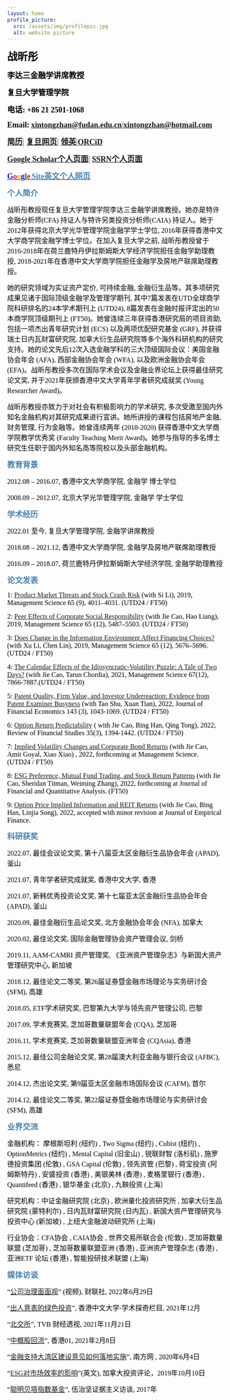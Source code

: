 ```yaml
---
layout: home
profile_picture:
  src: /assets/img/profilepic.jpg
  alt: website picture
---
```



<p>
<b><font color="Black" face="微软雅黑" size=5 class="aa">战昕彤</font></b>
</p>
<p>
<b><font color="Black" face="微软雅黑" size=4 class="aa">李达三金融学讲席教授</font></b>
</p>
<p>
<b><font color="Black" face="微软雅黑" size=4 class="aa">复旦大学管理学院</font></b>
</p>
<p>
<b><font color="Black" face="微软雅黑" size=4 class="aa">电话: +86 21 2501-1068</font></b>
</p>
<p>
<b><font color="Black" face="微软雅黑" size=4>Email:</font></b> 
<b><font color="SteelBlue" face="微软雅黑" size=4><a href="mailto: xintongzhan@fudan.edu.cn">xintongzhan@fudan.edu.cn</a>|<a href="mailto: xintongzhan@hotmail.com">xintongzhan@hotmail.com</a></font></b>
</p>


<p>
<b><font color="SteelBlue" face="微软雅黑" size=4><a href="https://www.dropbox.com/s/b5ny7snsjssflmj/CV_Web.pdf?dl=0">简历</a>|
<a href="https://www.fdsm.fudan.edu.cn/AboutUs/preview.html?uid=012509">复旦网页</a>|
<a href="https://hk.linkedin.com/in/xintong-zhan">领英</a>|<a href="https://orcid.org/0000-0003-2787-4464">ORCiD</a></font></b>
</p>
<p>
<b><font color="SteelBlue" face="微软雅黑" size=4><a href="https://scholar.google.com/citations?user=2zRv64wAAAAJ&hl=en">Google Scholar个人页面</a>|
<a href="https://papers.ssrn.com/sol3/cf_dev/AbsByAuth.cfm?per_id=2108195">SSRN个人页面</a></font></b>
</p>

<p>
<b><a href="https://sites.google.com/view/xintongzhan/home?authuser=0">
<font color="Blue" face="微软雅黑" size=4>G</font><font color="Red" face="微软雅黑" size=4>o</font><font color="Orange" face="微软雅黑" size=4>o</font><font color="Blue" face="微软雅黑" size=4>g</font><font color="Green" face="微软雅黑" size=4>l</font><font color="Red" face="微软雅黑" size=4>e</font>
<font color="SteelBlue" face="微软雅黑" size=4>Site英文个人网页</font>
</a></b>
</p>
  


<p>
<b><font color="SteelBlue" face="微软雅黑" size=4 class="aa">个人简介</font></b>
</p>
<p>
<font color="black" face="微软雅黑" size=3>战昕彤教授现任复旦大学管理学院李达三金融学讲席教授。她亦是特许金融分析师(CFA) 持证人与特许另类投资分析师(CAIA) 持证人。她于2012年获得北京大学光华管理学院金融学学士学位, 2016年获得香港中文大学商学院金融学博士学位。在加入复旦大学之前, 战昕彤教授曾于2016-2018年在荷兰鹿特丹伊拉斯姆斯大学经济学院担任金融学助理教授, 2018-2021年在香港中文大学商学院担任金融学及房地产联席助理教授。</font>
</p>
<p>
<font color="black" face="微软雅黑" size=3>她的研究领域为实证资产定价, 可持续金融, 金融衍生品等。其多项研究成果见诸于国际顶级金融学及管理学期刊, 其中7篇发表在UTD全球商学院科研排名的24本学术期刊上 (UTD24), 8篇发表在金融时报评定出的50本商学院顶级期刊上 (FT50)。她曾连续三年获得香港研究局的项目资助, 包括一项杰出青年研究计划 (ECS) 以及两项优配研究基金 (GRF), 并获得瑞士日内瓦财富研究院, 加拿大衍生品研究院等多个海外科研机构的研究支持。她的论文先后12次入选金融学科的三大顶级国际会议：美国金融协会年会 (AFA), 西部金融协会年会 (WFA), 以及欧洲金融协会年会 (EFA)。战昕彤教授多次在国际学术会议及金融业界论坛上获得最佳研究论文奖, 并于2021年获颁香港中文大学青年学者研究成就奖 (Young Researcher Award)。</font>
</p>
<p>
 <font color="black" face="黑体" size=3>战昕彤教授亦致力于对社会有积极影响力的学术研究, 多次受邀至国内外知名金融机构对其研究成果进行宣讲。她所讲授的课程包括房地产金融, 财务管理, 行为金融等。她曾连续两年 (2018-2020) 获得香港中文大学商学院教学优秀奖 (Faculty Teaching Merit Award)。她参与指导的多名博士研究生任职于国内外知名高等院校以及头部金融机构。</font>
</p>



<p>
<b><font color="SteelBlue" face="微软雅黑" size=4 class="aa">教育背景</font></b>
</p>
<p>
<font color="black" face="微软雅黑" size=3>2012.08 – 2016.07,	 香港中文大学商学院,		金融学  	博士学位</font>
</p>
<p>
<font color="black" face="微软雅黑" size=3>2008.09 – 2012.07, 北京大学光华管理学院, 金融学	 学士学位</font>
</p>



<p>
<b><font color="SteelBlue" face="微软雅黑" size=4 class="aa">学术经历</font></b>
</p>
<p>
<font color="black" face="微软雅黑" size=3>2022.01 至今,	    复旦大学管理学院,				        金融学讲席教授</font>
</p>
<p>
<font color="black" face="微软雅黑" size=3>2018.08 – 2021.12,  香港中文大学商学院,				       金融学及房地产联席助理教授</font>
</p>
<p>
<font color="black" face="微软雅黑" size=3>2016.09 – 2018.07,  荷兰鹿特丹伊拉斯姆斯大学经济学院,  金融学助理教授</font>
</p>



<p>
<b><font color="SteelBlue" face="微软雅黑" size=4 class="aa">论文发表</font></b>
</p>
<p>
<font color="black" face="微软雅黑" size=3>1: <a href="https://pubsonline.informs.org/doi/10.1287/mnsc.2017.3016">Product Market Threats and Stock Crash Risk</a> (with Si Li), 2019, Management Science 65 (9), 4011–4031. (UTD24 / FT50)</font>
</p>
<p>
<font color="black" face="微软雅黑" size=3>2: <a href="https://pubsonline.informs.org/doi/10.1287/mnsc.2018.3100">Peer Effects of Corporate Social Responsibility</a> (with Jie Cao, Hao Liang), 2019, Management Science 65 (12), 5487–5503. (UTD24 / FT50)</font>
</p>
<p>
<font color="black" face="微软雅黑" size=3>3: <a href="https://pubsonline.informs.org/doi/10.1287/mnsc.2018.3096">Does Change in the Information Environment Affect Financing Choices?</a> (with Xu Li, Chen Lin), 2019, Management Science 65 (12), 5676–5696. (UTD24 / FT50)</font>
</p>
<p>
<font color="black" face="微软雅黑" size=3>4: <a href="https://pubsonline.informs.org/doi/10.1287/mnsc.2020.3803">The Calendar Effects of the Idiosyncratic-Volatility Puzzle: A Tale of Two Days?</a> (with Jie Cao, Tarun Chordia), 2021, Management Science 67(12), 7866-7887.(UTD24 / FT50)</font>
</p>
<p>
<font color="black" face="微软雅黑" size=3>5: <a href="https://www.sciencedirect.com/science/article/abs/pii/S0304405X21004785">Patent Quality, Firm Value, and Investor Underreaction: Evidence from Patent Examiner Busyness</a> (with Tao  Shu, Xuan Tian), 2022, Journal of Financial Economics 143 (3), 1043-1069. (UTD24 / FT50)</font>
</p>
<p>
<font color="black" face="微软雅黑" size=3>6: <a href="https://academic.oup.com/rfs/article-abstract/35/3/1394/6294944?redirectedFrom=fulltext&login=false">Option Return Predictability</a> ( with Jie Cao, Bing Han,  Qing Tong), 2022, Review of Financial Studies 35(3), 1394-1442. (UTD24 / FT50)</font>
</p>
<p>
<font color="black" face="微软雅黑" size=3>7: <a href="https://pubsonline.informs.org/doi/10.1287/mnsc.2022.4379">Implied Volatility Changes and Corporate Bond Returns</a> (with Jie Cao, Amit Goyal, Xiao Xiao) , 2022,  forthcoming at Management Science. (UTD24 / FT50)</font>
</p>
<p>
<font color="black" face="微软雅黑" size=3>8: <a href="https://www.cambridge.org/core/journals/journal-of-financial-and-quantitative-analysis/article/abs/esg-preference-institutional-trading-and-stock-return-patterns/6FE00808FC61893DF3F9D983136BD8B3">ESG Preference, Mutual Fund Trading, and Stock Return Patterns</a> (with Jie Cao, Sheridan Titman, Weiming Zhang), 2022, forthcoming at Journal of Financial and Quantitative Analysis. (FT50)</font>
</p>
<p>
<font color="black" face="微软雅黑" size=3>9: <a href="https://papers.ssrn.com/sol3/papers.cfm?abstract_id=3788744">Option Price Implied Information and REIT Returns</a> (with Jie Cao, Bing Han, Linjia Song), 2022, accepted with minor revision at Journal of Empirical Finance.</font>
</p>


<p>
<b><font color="SteelBlue" face="微软雅黑" size=4 class="aa">科研获奖</font></b>
</p>
<p>
<font color="black" face="微软雅黑" size=3>2022.07,	最佳会议论文奖,			第十八届亚太区金融衍生品协会年会 (APAD),		釜山</font>
</p>
<p>
<font color="black" face="微软雅黑" size=3>2021.07,	青年学者研究成就奖,			香港中文大学,								香港</font>
</p>
<p>
<font color="black" face="微软雅黑" size=3>2021.07,	新韩优秀投资论文奖,			第十七届亚太区金融衍生品协会年会 (APAD),		釜山</font>
</p>
<p>
<font color="black" face="微软雅黑" size=3>2020.09,	最佳金融衍生品论文奖,		北方金融协会年会 (NFA),						加拿大</font>
</p>
<p>
<font color="black" face="微软雅黑" size=3>2020.02,	最佳论文奖,			国际金融管理协会资产管理会议,					剑桥</font>
</p>
<p>
<font color="black" face="微软雅黑" size=3>2019.11,	AAM-CAMRI 资产管理奖,      《亚洲资产管理杂志》与新国大资产管理研究中心,	新加坡</font>
</p>
<p>
<font color="black" face="微软雅黑" size=3>2018.12,	最佳论文二等奖,			第26届证券暨金融市场理论与实务研讨会 (SFM),	高雄</font>
</p>
<p>
<font color="black" face="微软雅黑" size=3>2018.05,	ETF学术研究奖,				巴黎第九大学与领先资产管理公司,				巴黎</font>
</p>
<p>
<font color="black" face="微软雅黑" size=3>2017.09,	学术竞赛奖,			芝加哥数量联盟年会 (CQA),					芝加哥</font>
</p>
<p>
<font color="black" face="微软雅黑" size=3>2016.11,	学术竞赛奖,				芝加哥数量联盟亚洲年会 (CQAsia),				香港</font>
</p>
<p>
<font color="black" face="微软雅黑" size=3>2015.12,	最佳公司金融论文奖,			第28届澳大利亚金融与银行会议 (AFBC),			悉尼</font>
</p>
<p>
<font color="black" face="微软雅黑" size=3>2014.12,	杰出论文奖,			第9届亚太区金融市场国际会议 (CAFM),			首尔</font>
</p>
<p>
<font color="black" face="微软雅黑" size=3>2014.12,	最佳论文二等奖,		第22届证券暨金融市场理论与实务研讨会 (SFM),	高雄</font>
</p>



<p>
<b><font color="SteelBlue" face="微软雅黑" size=4 class="aa">业界交流</font></b>
</p>
<p>
<font color="black" face="微软雅黑" size=3>金融机构： 摩根斯坦利 (纽约) , Two Sigma (纽约) , Cubist (纽约) , OptionMetrics (纽约) , Mental Capital (旧金山) , 锐联财智 (洛杉矶) , 施罗德投资集团 (伦敦) , GSA Capital (伦敦) , 领先资管 (巴黎) , 荷宝投资 (阿姆斯特丹) , 安盛投资 (香港) , 美银美林 (香港) , 麦格里银行 (香港) , Quantifeed (香港) , 银华基金 (北京) , 九鞅投资 (上海）</font>
</p>
<p>
<font color="black" face="微软雅黑" size=3>研究机构：中证金融研究院 (北京) , 欧洲量化投资研究所 , 加拿大衍生品研究院 (蒙特利尔) , 日内瓦财富研究院 (日内瓦) , 新国大资产管理研究与投资中心 (新加坡) , 上纽大金融波动研究所 (上海)</font>
</p>
<p>
<font color="black" face="微软雅黑" size=3>行业协会：CFA协会 , CAIA协会 , 世界交易所联合会 (伦敦) , 芝加哥数量联盟 (芝加哥) , 芝加哥数量联盟亚洲 (香港) , 亚洲资产管理杂志 (香港) , 亚洲ETF 论坛 (香港) , 智能投研技术联盟 (上海)</font>
</p>


<p>
<b><font color="SteelBlue" face="微软雅黑" size=4 class="aa">媒体访谈</font></b>
</p>
<p>
<font color="black" face="微软雅黑" size=3>“<a href="https://api3.cls.cn/share/article/1062843?app=cailianpress&os=android&sv=788">公司治理面面观</a>” (视频), 财联社, 2022年6月29日</font>
</p>
<p>
<font color="black" face="微软雅黑" size=3>“<a href="https://www.iso.cuhk.edu.hk/chinese/publications/CUHKUPDates/article.aspx?articleid=4056">出人意表的绿色投资</a>”, 香港中文大学-学术探奇栏目, 2021年12月</font>
</p>
<p>
<font color="black" face="微软雅黑" size=3>“<a href="https://www.youtube.com/watch?v=hI1aoJAChZE">北交所</a>”, TVB 财经透视, 2021年11月21日</font>
</p>
<p>
<font color="black" face="微软雅黑" size=3>“<a href="https://www.hk01.com/%E6%B7%B1%E5%BA%A6%E5%A0%B1%E9%81%93/584900/%E4%B8%AD%E6%A6%82%E8%82%A1%E5%9B%9E%E6%B5%81-%E4%B8%80-%E4%B8%AD%E6%A6%82%E8%82%A1%E7%82%BA%E4%BB%80%E9%BA%BC%E5%9B%9E%E6%B5%81%E9%A6%99%E6%B8%AF">中概股回流</a>”, 香港01, 2021年2月8日</font>
</p>
<p>
<font color="black" face="微软雅黑" size=3>“<a href="http://www.cnbayarea.org.cn/news/voices/content/post_260003.html">金融支持大湾区建设意见如何落地实施</a>”, 南方网 , 2020年6月4日</font>
</p>
<p>
<font color="black" face="微软雅黑" size=3>“<a href="[url](https://www.benefitscanada.com/canadian-investment-review/research-markets/a-look-at-esgs-influence-on-market-efficiency/)">ESG对市场效率的影响</a>”(英文), 加拿大投资评论，2019年10月10日</font>
</p>
<p>
<font color="black" face="微软雅黑" size=3>“<a href="https://www.listennotes.com/podcasts/%E4%BC%8D%E6%B2%BB%E5%9D%9A/%E6%88%98%E6%98%95%E5%BD%A4%E8%8D%B7%E5%85%B0%E4%BC%8A%E6%8B%89%E6%96%AF%E5%A7%86%E6%96%AF%E5%A4%A7%E5%AD%A6%E8%81%AA%E6%98%8E%E8%B4%9D%E5%A1%94%E6%8C%87%E6%95%B0%E5%9F%BA%E9%87%91%E6%9C%89%E5%95%A5%E5%A5%BD-pltjai2kVXZ/">聪明贝塔指数基金</a>”, 伍治坚证据主义访谈, 2017年</font>
</p>

